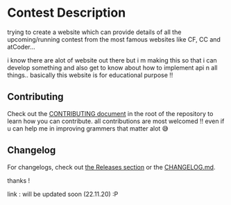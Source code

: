 # Contest Description

trying to create a website which can provide details of all the upcoming/running contest from the most famous websites like CF, CC and atCoder...

i know there are alot of website out there but i m making this so that i can develop something and also get to know about how to implement api n all things.. basically this website is for educational purpose !!

## Contributing
Check out the [CONTRIBUTING document](CONTRIBUTING.md) in the root of the repository to learn how you can contribute.
all contributions are most welcomed !! even if u can help me in improving grammers that matter alot 😅️


## Changelog
For changelogs, check out [the Releases section](https://github.com/samaranand/contest-schedule) or the [CHANGELOG.md](CHANGELOG.md).


thanks !

link : will be updated soon (22.11.20) :P
